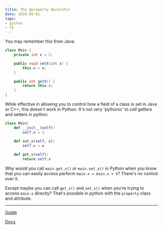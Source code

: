 ```yaml
---
title: The @property decorator
date: 2018-09-01
tags: 
- python
- fp
---
```


You may remember this from Java:

```java
class Main {
    private int x = 5;

    public void setX(int x) {
        this.x = x;
    }

    public int getX() {
        return this.x;
    }
}
```

While effective in allowing you to control how a field of a class is set in Java or C++, this doesn't work in Python. It's not very 'pythonic' to *call* getters and setters in python.

```python
class Main:
    def __init__(self):
        self.x = 5

    def set_x(self, x):
        self.x = x
    
    def get_x(self):
        return self.x
```

Why would you call `main.get_x()` or `main.set_x()` in Python when you know that you can easily access perform `main.x = main.x + 5`? There's no control over it.

Except maybe you can call `get_x()` and `set_x()` when you're trying to access `main.x` directly? That's possible in python with the `property` class and attribute.

-----

[Guide](https://www.programiz.com/python-programming/property)

[Docs](https://docs.python.org/3/library/functions.html?highlight=property#property)
